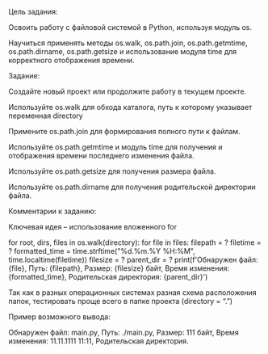 Цель задания:

Освоить работу с файловой системой в Python, используя модуль os.

Научиться применять методы os.walk, os.path.join, os.path.getmtime, os.path.dirname, os.path.getsize и использование модуля time для корректного отображения времени.

Задание:

Создайте новый проект или продолжите работу в текущем проекте.

Используйте os.walk для обхода каталога, путь к которому указывает переменная directory

Примените os.path.join для формирования полного пути к файлам.

Используйте os.path.getmtime и модуль time для получения и отображения времени последнего изменения файла.

Используйте os.path.getsize для получения размера файла.

Используйте os.path.dirname для получения родительской директории файла.

Комментарии к заданию:

Ключевая идея – использование вложенного for

for root, dirs, files in os.walk(directory):
  for file in files:
    filepath = ?
    filetime = ?
    formatted_time = time.strftime("%d.%m.%Y %H:%M", time.localtime(filetime))
    filesize = ?
    parent_dir = ?
    print(f'Обнаружен файл: {file}, Путь: {filepath}, Размер: {filesize} байт, Время изменения: {formatted_time}, Родительская директория: {parent_dir}')



Так как в разных операционных системах разная схема расположения папок, тестировать проще всего в папке проекта (directory = “.”)

Пример возможного вывода:

Обнаружен файл: main.py, Путь: ./main.py, Размер: 111 байт, Время изменения: 11.11.1111 11:11, Родительская директория.
